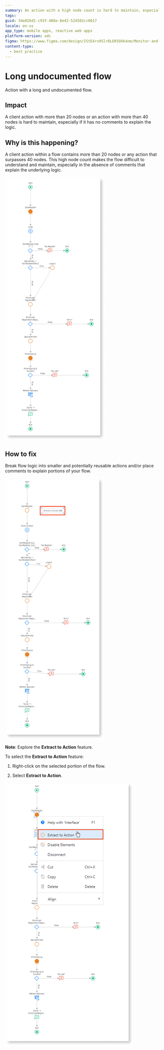 ```yaml
---
summary: An action with a high node count is hard to maintain, especially if it has no comments to explain the logic.
tags:
guid: 34e826d1-c93f-488e-8e42-524502cc0617
locale: en-us
app_type: mobile apps, reactive web apps
platform-version: odc
figma: https://www.figma.com/design/IStE4rx9SlrBLEK5OXk4nm/Monitor-and-troubleshoot-apps?node-id=3522-58&t=fro20soaPpjjIXwf-1
content-type:
  - best practice
---
```


# Long undocumented flow

Action with a long and undocumented flow.

## Impact

A client action with more than 20 nodes or an action with more than 40 nodes is hard to maintain, especially if it has no comments to explain the logic.

## Why is this happening?

A client action within a flow contains more than 20 nodes or any action that surpasses 40 nodes. This high node count makes the flow difficult to understand and maintain, especially in the absence of comments that explain the underlying logic.

![A complex flow diagram with multiple nodes and no comments.](images/odcs-undocumented-flow.png "Undocumented Flow")

## How to fix

Break flow logic into smaller and potentially reusable actions and/or place comments to explain portions of your flow.

![A flow diagram with multiple nodes and a comment added to explain part of the logic.](images/odcs-comment-flow.png "Flow with Comments")

**Note**: Explore the **Extract to Action** feature.

To select the **Extract to Action** feature:

1. Right-click on the selected portion of the flow.

1. Select **Extract to Action**.

![Context menu showing the 'Extract to Action' option highlighted in a flow diagram.](images/odcs-extract-to-action.png "Extract to Action Feature")

